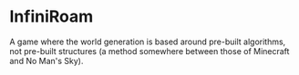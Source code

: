 # InfiniRoam
A game where the world generation is based around pre-built algorithms, not pre-built structures (a method somewhere between those of Minecraft and No Man's Sky).
